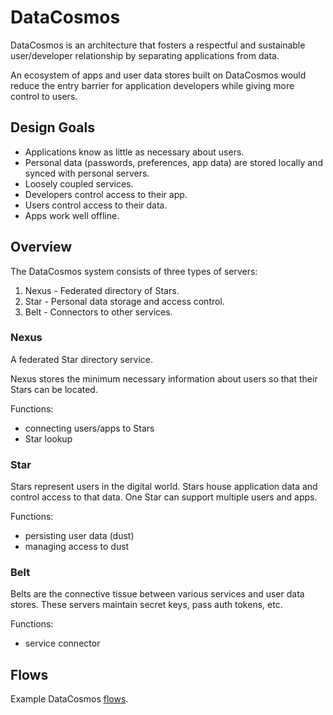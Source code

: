 # DataCosmos

DataCosmos is an architecture that fosters a respectful and sustainable user/developer
relationship by separating applications from data.

An ecosystem of apps and user data stores built on DataCosmos would reduce the entry barrier
for application developers while giving more control to users.

## Design Goals

* Applications know as little as necessary about users.
* Personal data (passwords, preferences, app data) are stored locally and synced with personal servers.
* Loosely coupled services.
* Developers control access to their app.
* Users control access to their data.
* Apps work well offline.


## Overview

The DataCosmos system consists of three types of servers:

1. Nexus - Federated directory of Stars.
2. Star - Personal data storage and access control.
3. Belt - Connectors to other services.


### Nexus

A federated Star directory service.

Nexus stores the minimum necessary information about users so that their Stars can be located.

Functions:

* connecting users/apps to Stars
* Star lookup



### Star

Stars represent users in the digital world.
Stars house application data and control access to that data.
One Star can support multiple users and apps.

Functions:

* persisting user data (dust)
* managing access to dust




### Belt

Belts are the connective tissue between various services and user data stores.
These servers maintain secret keys, pass auth tokens, etc.

Functions:

* service connector




## Flows

Example DataCosmos [flows].

[flows]: https://github.com/auggernaut/datacosmos/blob/master/Flows.md